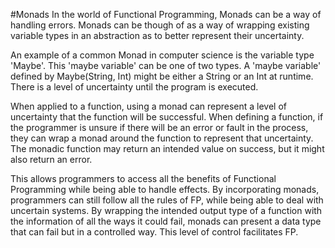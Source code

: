 #Monads
In the world of Functional Programming, Monads can be a way of handling errors. Monads 
can be though of as a way of wrapping existing variable types in an abstraction as to
better represent their uncertainty. 

An example of a common Monad in computer science is the variable type 'Maybe'.
This 'maybe variable' can be one of two types. A 'maybe variable' defined by Maybe(String, Int)
might be either a String or an Int at runtime. There is a level of uncertainty until the program is
executed. 

When applied to a function, using a monad can represent a level of uncertainty that the function 
will be successful. When defining a function, if the programmer is unsure if there will be 
an error or fault in the process, they can wrap a monad around the function to represent that uncertainty. 
The monadic function may return an intended value on success, but it might also return an error. 

This allows programmers to access all the benefits of Functional Programming while being able to handle effects. 
By incorporating monads, programmers can still follow all the rules of FP, while being able to deal with uncertain
systems. By wrapping the intended output type of a function with the information of all the ways it could fail, monads
can present a data type that can fail but in a controlled way. This level of control facilitates FP.



